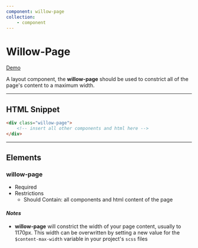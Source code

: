 ```yaml
---
component: willow-page
collection: 
    - component
---
```

# **Willow-Page**

[Demo](http://codepen.io/team/UnumUX/pen/YZjwRK)

A layout component, the **willow-page** should be used to constrict all of the page's content to a maximum width.

---

## HTML Snippet

```html
<div class="willow-page">
    <!-- insert all other components and html here -->
</div>
```

---

## Elements

### willow-page

- Required
- Restrictions
  - Should Contain: all components and html content of the page

#### _Notes_

- **willow-page** will constrict the width of your page content, usually to 1170px.  This width can be overwritten by setting a new value for the `$content-max-width` variable in your project's `scss` files